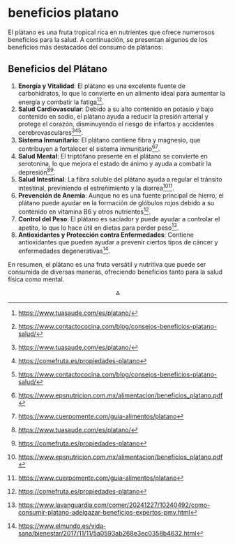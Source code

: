 # beneficios platano

El plátano es una fruta tropical rica en nutrientes que ofrece numerosos beneficios para la salud. A continuación, se presentan algunos de los beneficios más destacados del consumo de plátanos:

## Beneficios del Plátano

1. **Energía y Vitalidad**: El plátano es una excelente fuente de carbohidratos, lo que lo convierte en un alimento ideal para aumentar la energía y combatir la fatiga[^1][^6].
2. **Salud Cardiovascular**: Debido a su alto contenido en potasio y bajo contenido en sodio, el plátano ayuda a reducir la presión arterial y protege el corazón, disminuyendo el riesgo de infartos y accidentes cerebrovasculares[^1][^3][^6].
3. **Sistema Inmunitario**: El plátano contiene fibra y magnesio, que contribuyen a fortalecer el sistema inmunitario[^2][^4].
4. **Salud Mental**: El triptófano presente en el plátano se convierte en serotonina, lo que mejora el estado de ánimo y ayuda a combatir la depresión[^1][^3].
5. **Salud Intestinal**: La fibra soluble del plátano ayuda a regular el tránsito intestinal, previniendo el estreñimiento y la diarrea[^2][^4].
6. **Prevención de Anemia**: Aunque no es una fuente principal de hierro, el plátano puede ayudar en la formación de glóbulos rojos debido a su contenido en vitamina B6 y otros nutrientes[^3].
7. **Control del Peso**: El plátano es saciador y puede ayudar a controlar el apetito, lo que lo hace útil en dietas para perder peso[^5].
8. **Antioxidantes y Protección contra Enfermedades**: Contiene antioxidantes que pueden ayudar a prevenir ciertos tipos de cáncer y enfermedades degenerativas[^8].

En resumen, el plátano es una fruta versátil y nutritiva que puede ser consumida de diversas maneras, ofreciendo beneficios tanto para la salud física como mental.

<div style="text-align: center">⁂</div>

[^1]: https://www.tuasaude.com/es/platano/

[^2]: https://www.epsnutricion.com.mx/alimentacion/beneficios_platano.pdf

[^3]: https://comefruta.es/propiedades-platano

[^4]: https://www.cuerpomente.com/guia-alimentos/platano

[^5]: https://www.lavanguardia.com/comer/20241227/10240492/como-consumir-platano-adelgazar-beneficios-expertos-pmv.html

[^6]: https://www.contactococina.com/blog/consejos-beneficios-platano-salud/

[^7]: https://www.ultralevura.com/blog/beneficios-del-platano-y-sus-propiedades-para-la-salud/

[^8]: https://www.elmundo.es/vida-sana/bienestar/2017/11/11/5a0593ab268e3ec0358b4632.html

